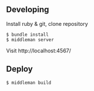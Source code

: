 ## Developing

Install ruby & git, clone repository

    $ bundle install
    $ middleman server

Visit http://localhost:4567/

## Deploy

    $ middleman build
